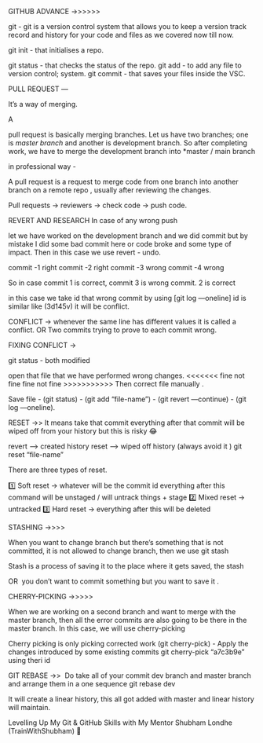 GITHUB ADVANCE ->>>>>>

git - git is a version control system that allows you to keep a version track record and history for your code and files
as we covered now till now.

git init - that initialises a repo.

git status - that checks the status of the repo. 
git add - to add any file to version control; system.
 git commit - that saves your files inside the VSC. 

PULL REQUEST —

It’s a way of merging.

A 

pull request is basically merging branches. Let us have two branches; one is *master branch* and another is development branch. So after completing work, we have to merge the development branch into *master / main branch 

in professional way -

A pull request is a request to merge code from one branch into another branch on a remote repo , usually after reviewing the changes.

Pull requests -> reviewers -> check code -> push code.

REVERT AND RESEARCH
 In case of any wrong push

let we have worked on the development branch and we did commit but by mistake I did some bad commit here or code broke and some type of impact. Then in this case we use revert - undo.

commit -1 right
commit -2 right 
commit -3 wrong
commit  -4 wrong

So in case commit 1 is correct, commit 3 is wrong commit. 2 is correct 

in this case we take id that wrong commit by using [git log —oneline]
id is similar like (3d145v)
it will be conflict. 

CONFLICT -> whenever the same line has different values it is called a conflict.
OR Two commits trying  to prove to each commit wrong.

FIXING CONFLICT ->

git status - both modified

open that file that we have performed wrong changes. 
<<<<<<<
fine 
      not fine 
fine 
      not fine 
           >>>>>>>>>>>
Then correct file manually .

Save file - (git status) - (git add “file-name”) - (git revert —continue) - (git log —oneline).


RESET ->>  It means take that commit everything after that commit will be wiped off from your history but this is risky 😂

revert —> created history
reset —> wiped off history (always avoid it )
git reset “file-name” 

There are three types of reset.
 
1️⃣ Soft reset -> whatever will be the commit id everything after this command will be unstaged / will untrack things + stage
2️⃣ Mixed reset -> untracked
3️⃣ Hard reset -> everything after this will be deleted 


STASHING ->>>>

When you want to change branch but there’s something that is not committed, it is not allowed to change branch, then we use git stash

Stash is a process of saving it to the place where it gets saved, the stash

OR  you don’t want to commit something but you want to save it .

CHERRY-PICKING ->>>>>

When we are working on a second branch and want to merge with the master branch, then all the error commits are also going to be there in the master branch. In this case, we will use cherry-picking

Cherry picking  is only picking corrected work
(git cherry-pick) - Apply the changes introduced by some existing commits
git cherry-pick “a7c3b9e” using theri id

GIT REBASE ->> 
 Do take all of your commit dev branch and master branch and arrange them in a one sequence 
git rebase dev

It will create a linear history, this all got added with master and linear history will maintain. 

Levelling Up My Git & GitHub Skills with My Mentor Shubham Londhe (TrainWithShubham) 🚀





